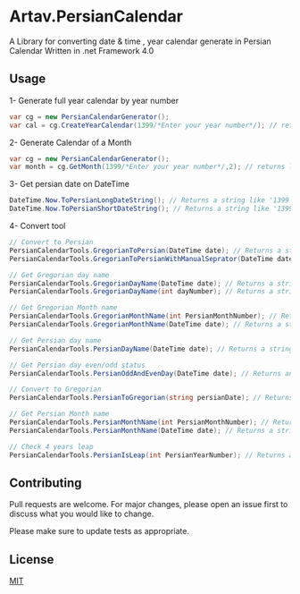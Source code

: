 # Artav.PersianCalendar

A Library for converting date & time , year calendar generate in Persian Calendar 
Written in .net Framework 4.0


## Usage
1- Generate full year calendar by year number

```C#
var cg = new PersianCalendarGenerator();
var cal = cg.CreateYearCalendar(1399/*Enter your year number*/); // returns a PersianYear 
```
2- Generate Calendar of a Month 

```C#
var cg = new PersianCalendarGenerator();
var month = cg.GetMonth(1399/*Enter your year number*/,2); // returns list of PersianMonth
```
3- Get persian date on DateTime 
```C#
DateTime.Now.ToPersianLongDateString(); // Returns a string like 'دوشنبه 03شهریور 1399'
DateTime.Now.ToPersianShortDateString(); // Returns a string like '1399/06/03'
```
4- Convert tool
```C#
// Convert to Persian
PersianCalendarTools.GregorianToPersian(DateTime date); // Returns a string like '1399/06/03'
PersianCalendarTools.GregorianToPersianWithManualSeprator(DateTime date, string seprator); // Returns a string like '1399-06-03' with custom seprator

// Get Gregorian day name
PersianCalendarTools.GregorianDayName(DateTime date); // Returns a string like 'Monday'
PersianCalendarTools.GregorianDayName(int dayNumber); // Returns a string like 'Monday'

// Get Gregorian Month name
PersianCalendarTools.GregorianMonthName(int PersianMonthNumber); // Returns a string like 'January'
PersianCalendarTools.GregorianMonthName(DateTime date); // Returns a string like 'January'

// Get Persian day name
PersianCalendarTools.PersianDayName(DateTime date); // Returns a string like 'دوشنبه'

// Get Persian day even/odd status
PersianCalendarTools.PersianOddAndEvenDay(DateTime date); // Returns an int value ,0 means even,1 means odd and 2 means no one

// Convert to Gregorian
PersianCalendarTools.PersianToGregorian(string persianDate); // Returns converted DateTime value

// Get Persian Month name
PersianCalendarTools.PersianMonthName(int PersianMonthNumber); // Returns a string like 'فروردین'
PersianCalendarTools.PersianMonthName(DateTime date); // Returns a string like 'فروردین'

// Check 4 years leap
PersianCalendarTools.PersianIsLeap(int PersianYearNumber); // Returns a bool , if year is leap

```


## Contributing
Pull requests are welcome. For major changes, please open an issue first to discuss what you would like to change.

Please make sure to update tests as appropriate.

## License
[MIT](https://choosealicense.com/licenses/mit/)
